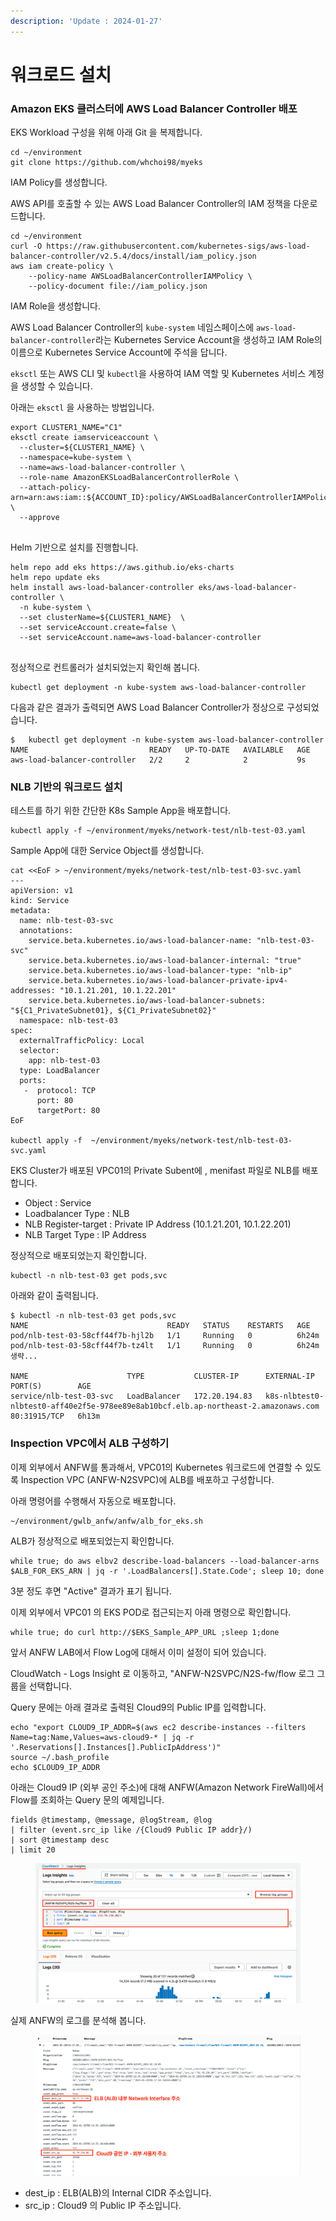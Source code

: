 ```yaml
---
description: 'Update : 2024-01-27'
---
```


# 워크로드 설치

### **Amazon EKS 클러스터에 AWS Load Balancer Controller 배포**

EKS Workload 구성을 위해 아래 Git 을 복제합니다.

```
cd ~/environment
git clone https://github.com/whchoi98/myeks

```

IAM Policy를 생성합니다.

AWS API를 호출할 수 있는 AWS Load Balancer Controller의 IAM 정책을 다운로드합니다.

```
cd ~/environment
curl -O https://raw.githubusercontent.com/kubernetes-sigs/aws-load-balancer-controller/v2.5.4/docs/install/iam_policy.json
aws iam create-policy \
    --policy-name AWSLoadBalancerControllerIAMPolicy \
    --policy-document file://iam_policy.json

```

IAM Role을 생성합니다.

AWS Load Balancer Controller의 `kube-system` 네임스페이스에 `aws-load-balancer-controller`라는 Kubernetes Service Account을 생성하고 IAM Role의 이름으로 Kubernetes Service Account에 주석을 답니다.

`eksctl` 또는 AWS CLI 및 `kubectl`을 사용하여 IAM 역할 및 Kubernetes 서비스 계정을 생성할 수 있습니다.

아래는 `eksctl` 을 사용하는 방법입니다.

```
export CLUSTER1_NAME="C1"
eksctl create iamserviceaccount \
  --cluster=${CLUSTER1_NAME} \
  --namespace=kube-system \
  --name=aws-load-balancer-controller \
  --role-name AmazonEKSLoadBalancerControllerRole \
  --attach-policy-arn=arn:aws:iam::${ACCOUNT_ID}:policy/AWSLoadBalancerControllerIAMPolicy \
  --approve
  
```

Helm 기반으로 설치를 진행합니다.

```
helm repo add eks https://aws.github.io/eks-charts
helm repo update eks
helm install aws-load-balancer-controller eks/aws-load-balancer-controller \
  -n kube-system \
  --set clusterName=${CLUSTER1_NAME}  \
  --set serviceAccount.create=false \
  --set serviceAccount.name=aws-load-balancer-controller
  
```

정상적으로 컨트롤러가 설치되었는지 확인해 봅니다.

```
kubectl get deployment -n kube-system aws-load-balancer-controller

```

다음과 같은 결과가 출력되면 AWS Load Balancer Controller가 정상으로 구성되었습니다.

```
$   kubectl get deployment -n kube-system aws-load-balancer-controller
NAME                           READY   UP-TO-DATE   AVAILABLE   AGE
aws-load-balancer-controller   2/2     2            2           9s
```

### NLB 기반의 워크로드 설치

테스트를 하기 위한 간단한 K8s Sample App을 배포합니다.

```
kubectl apply -f ~/environment/myeks/network-test/nlb-test-03.yaml

```

Sample App에 대한 Service Object를 생성합니다.

```
cat <<EoF > ~/environment/myeks/network-test/nlb-test-03-svc.yaml
---
apiVersion: v1
kind: Service
metadata:
  name: nlb-test-03-svc
  annotations:
    service.beta.kubernetes.io/aws-load-balancer-name: "nlb-test-03-svc"
    service.beta.kubernetes.io/aws-load-balancer-internal: "true"
    service.beta.kubernetes.io/aws-load-balancer-type: "nlb-ip"
    service.beta.kubernetes.io/aws-load-balancer-private-ipv4-addresses: "10.1.21.201, 10.1.22.201"
    service.beta.kubernetes.io/aws-load-balancer-subnets: "${C1_PrivateSubnet01}, ${C1_PrivateSubnet02}"
  namespace: nlb-test-03
spec:
  externalTrafficPolicy: Local
  selector:
    app: nlb-test-03
  type: LoadBalancer
  ports:
   -  protocol: TCP
      port: 80
      targetPort: 80
EoF

kubectl apply -f  ~/environment/myeks/network-test/nlb-test-03-svc.yaml

```

EKS Cluster가 배포된 VPC01의 Private Subent에 , menifast 파일로 NLB를 배포합니다.

* Object : Service
* Loadbalancer Type  : NLB
* NLB Register-target : Private IP Address (10.1.21.201, 10.1.22.201)
* NLB Target Type : IP Address

정상적으로 배포되었는지 확인합니다.

```
kubectl -n nlb-test-03 get pods,svc

```

아래와 같이 출력됩니다.

```
$ kubectl -n nlb-test-03 get pods,svc
NAME                               READY   STATUS    RESTARTS   AGE
pod/nlb-test-03-58cff44f7b-hjl2b   1/1     Running   0          6h24m
pod/nlb-test-03-58cff44f7b-tz4lt   1/1     Running   0          6h24m
생략...

NAME                      TYPE           CLUSTER-IP      EXTERNAL-IP                                                                          PORT(S)        AGE
service/nlb-test-03-svc   LoadBalancer   172.20.194.83   k8s-nlbtest0-nlbtest0-aff40e2f5e-978ee89e8ab10bcf.elb.ap-northeast-2.amazonaws.com   80:31915/TCP   6h13m
```

### Inspection VPC에서 ALB 구성하기

이제 외부에서 ANFW를 통과해서, VPC01의 Kubernetes 워크로드에 연결할 수 있도록 Inspection VPC (ANFW-N2SVPC)에 ALB를 배포하고 구성합니다.

아래 명령어를 수행해서 자동으로 배포합니다.

```
~/environment/gwlb_anfw/anfw/alb_for_eks.sh

```

ALB가 정상적으로 배포되었는지 확인합니다.

```
while true; do aws elbv2 describe-load-balancers --load-balancer-arns $ALB_FOR_EKS_ARN | jq -r '.LoadBalancers[].State.Code'; sleep 10; done

```

3분 정도 후면 "Active" 결과가 표기 됩니다.

이제 외부에서 VPC01 의 EKS POD로 접근되는지 아래 명령으로 확인합니다.

```
while true; do curl http://$EKS_Sample_APP_URL ;sleep 1;done

```

앞서 ANFW LAB에서 Flow Log에 대해서 이미 설정이 되어 있습니다.

CloudWatch - Logs Insight 로 이동하고, "ANFW-N2SVPC/N2S-fw/flow 로그 그룹을 선택합니다.

Query 문에는 아래 결과로 출력된 Cloud9의 Public IP를 입력합니다.

```
echo "export CLOUD9_IP_ADDR=$(aws ec2 describe-instances --filters Name=tag:Name,Values=aws-cloud9-* | jq -r '.Reservations[].Instances[].PublicIpAddress')"
source ~/.bash_profile
echo $CLOUD9_IP_ADDR

```

아래는 Cloud9 IP (외부 공인 주소)에 대해 ANFW(Amazon Network FireWall)에서 Flow를 조회하는 Query 문의 예제입니다.

```
fields @timestamp, @message, @logStream, @log
| filter (event.src_ip like /{Cloud9 Public IP addr}/) 
| sort @timestamp desc
| limit 20
```

<figure><img src="../.gitbook/assets/image (248).png" alt=""><figcaption></figcaption></figure>

실제 ANFW의 로그를 분석해 봅니다.

<figure><img src="../.gitbook/assets/image.png" alt=""><figcaption></figcaption></figure>

* dest\_ip : ELB(ALB)의 Internal CIDR 주소입니다.
* src\_ip  :  Cloud9 의 Public IP 주소입니다.

